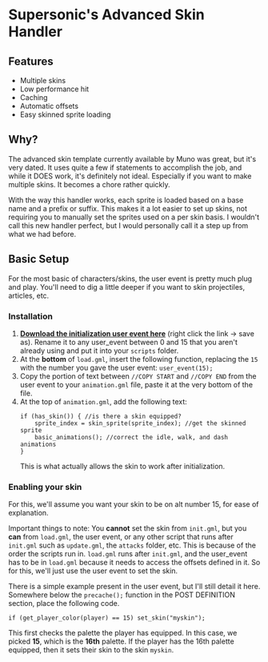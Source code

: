 # Supersonic's Advanced Skin Handler

## Features
- Multiple skins
- Low performance hit
- Caching
- Automatic offsets
- Easy skinned sprite loading

## Why?
The advanced skin template currently available by Muno was great, but it's very dated. It uses quite a few if statements to accomplish the job, and while it DOES work, it's definitely not ideal. Especially if you want to make multiple skins. It becomes a chore rather quickly.

With the way this handler works, each sprite is loaded based on a base name and a prefix or suffix. This makes it a lot easier to set up skins, not requiring you to manually set the sprites used on a per skin basis. I wouldn't call this new handler perfect, but I would personally call it a step up from what we had before.

## Basic Setup
For the most basic of characters/skins, the user event is pretty much plug and play. You'll need to dig a little deeper if you want to skin projectiles, articles, etc.
### Installation
1. [**Download the initialization user event here**](https://raw.githubusercontent.com/SupersonicNK/roa-workshop-templates/master/advanced-skin-handler/scr/user_event15.gml) (right click the link -> save as). Rename it to any user_event between 0 and 15 that you aren't already using and put it into your `scripts` folder.
2. At the **bottom** of `load.gml`, insert the following function, replacing the `15` with the number you gave the user event: `user_event(15);`
3. Copy the portion of text between `//COPY START` and `//COPY END` from the user event to your `animation.gml` file, paste it at the very bottom of the file.
4. At the top of `animation.gml`, add the following text:
   ```gml
   if (has_skin()) { //is there a skin equipped?
       sprite_index = skin_sprite(sprite_index); //get the skinned sprite
       basic_animations(); //correct the idle, walk, and dash animations
   }
   ```
   This is what actually allows the skin to work after initialization.
### Enabling your skin
For this, we'll assume you want your skin to be on alt number 15, for ease of explanation. 

Important things to note: You **cannot** set the skin from `init.gml`, but you **can** from `load.gml`, the user event, or any other script that runs after `init.gml` such as `update.gml`, the `attacks` folder, etc. This is because of the order the scripts run in. `load.gml` runs after `init.gml`, and the user_event has to be in `load.gml` because it needs to access the offsets defined in it. So for this, we'll just use the user event to set the skin.

There is a simple example present in the user event, but I'll still detail it here. Somewhere below the `precache();` function in the POST DEFINITION section, place the following code.
```gml
if (get_player_color(player) == 15) set_skin("myskin");
```
This first checks the palette the player has equipped. In this case, we picked **15**, which is the **16th** palette. If the player has the 16th palette equipped, then it sets their skin to the skin `myskin`.

   